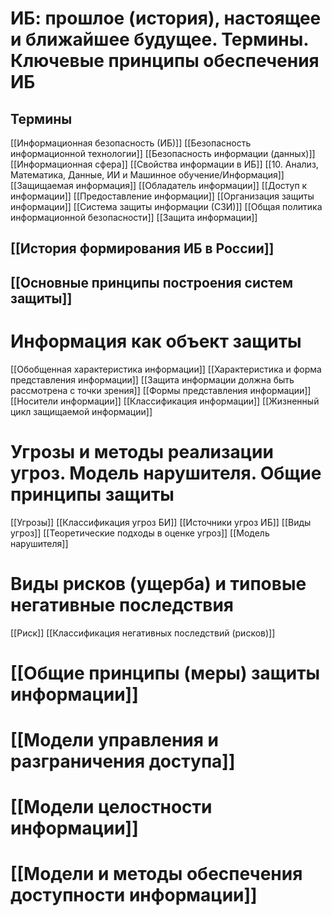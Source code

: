 # ИБ: прошлое (история), настоящее и ближайшее будущее. Термины. Ключевые принципы обеспечения ИБ

## Термины
[[Информационная безопасность (ИБ)]]
[[Безопасность информационной технологии]]
[[Безопасность информации (данных)]]
[[Информационная сфера]]
[[Свойства информации в ИБ]]
[[10. Анализ, Математика, Данные, ИИ и Машинное обучение/Информация]]
[[Защищаемая информация]]
[[Обладатель информации]]
[[Доступ к информации]]
[[Предоставление информации]]
[[Организация защиты информации]]
[[Система защиты информации (СЗИ)]]
[[Общая политика информационной безопасности]]
[[Защита информации]]


## [[История формирования ИБ в России]]

## [[Основные принципы построения систем защиты]]


# Информация как объект защиты

[[Обобщенная характеристика информации]]
[[Характеристика и форма представления информации]]
[[Защита информации должна быть рассмотрена с точки зрения]]
[[Формы представления информации]]
[[Носители информации]]
[[Классификация информации]]
[[Жизненный цикл защищаемой информации]]

# Угрозы и методы реализации угроз. Модель нарушителя. Общие принципы защиты

[[Угрозы]]
[[Классификация угроз БИ]]
[[Источники угроз ИБ]]
[[Виды угроз]]
[[Теоретические подходы в оценке угроз]]
[[Модель нарушителя]]


# Виды рисков (ущерба) и типовые негативные последствия

[[Риск]]
[[Классификация негативных последствий (рисков)]]


# [[Общие принципы (меры) защиты информации]]

# [[Модели управления и разграничения доступа]]

# [[Модели целостности информации]]

# [[Модели и методы обеспечения доступности информации]]
